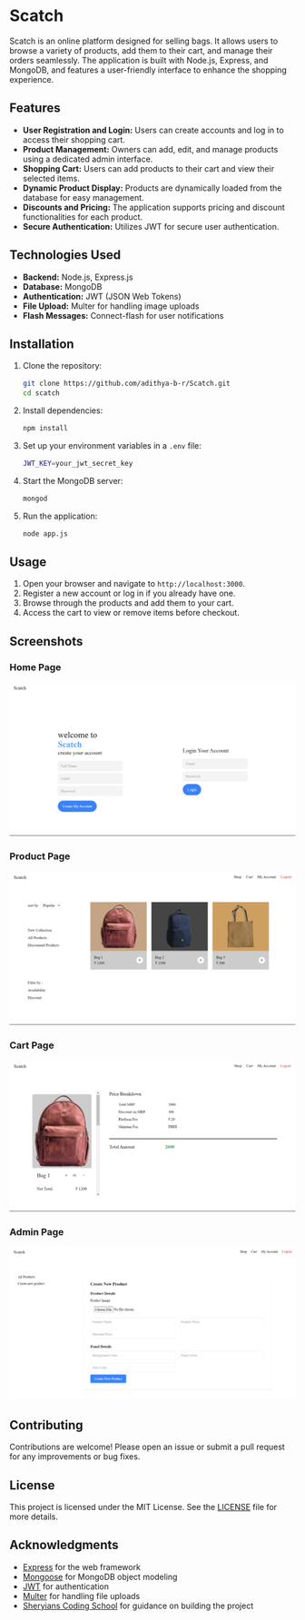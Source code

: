 # Scatch

Scatch is an online platform designed for selling bags. It allows users to browse a variety of products, add them to their cart, and manage their orders seamlessly. The application is built with Node.js, Express, and MongoDB, and features a user-friendly interface to enhance the shopping experience.

## Features

- **User Registration and Login:** Users can create accounts and log in to access their shopping cart.
- **Product Management:** Owners can add, edit, and manage products using a dedicated admin interface.
- **Shopping Cart:** Users can add products to their cart and view their selected items.
- **Dynamic Product Display:** Products are dynamically loaded from the database for easy management.
- **Discounts and Pricing:** The application supports pricing and discount functionalities for each product.
- **Secure Authentication:** Utilizes JWT for secure user authentication.

## Technologies Used

- **Backend:** Node.js, Express.js
- **Database:** MongoDB
- **Authentication:** JWT (JSON Web Tokens)
- **File Upload:** Multer for handling image uploads
- **Flash Messages:** Connect-flash for user notifications

## Installation

1. Clone the repository:
   ```bash
   git clone https://github.com/adithya-b-r/Scatch.git
   cd scatch
   ```

2. Install dependencies:
   ```bash
   npm install
   ```

3. Set up your environment variables in a `.env` file:
   ```bash
   JWT_KEY=your_jwt_secret_key
   ```

4. Start the MongoDB server:
   ```bash
   mongod
   ```

5. Run the application:
   ```bash
   node app.js
   ```

## Usage

1. Open your browser and navigate to `http://localhost:3000`.
2. Register a new account or log in if you already have one.
3. Browse through the products and add them to your cart.
4. Access the cart to view or remove items before checkout.

## Screenshots

### Home Page
![Home Page](screenshots/home.png)

### Product Page
![Product Page](screenshots/product.png)

### Cart Page
![Cart Page](screenshots/cart.png)

### Admin Page
![Admin Page](screenshots/admin.png)

## Contributing

Contributions are welcome! Please open an issue or submit a pull request for any improvements or bug fixes.

## License

This project is licensed under the MIT License. See the [LICENSE](LICENSE) file for more details.

## Acknowledgments

- [Express](https://expressjs.com/) for the web framework
- [Mongoose](https://mongoosejs.com/) for MongoDB object modeling
- [JWT](https://jwt.io/) for authentication
- [Multer](https://www.npmjs.com/package/multer) for handling file uploads
- [Sheryians Coding School](https://youtube.com/playlist?list=PLbtI3_MArDOkXRLxdMt1NOMtCS-84ibHH&si=sZsHNWBiOzpyy24s) for guidance on building the project
